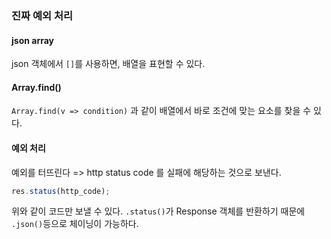 ### 진짜 예외 처리
#### json array
json 객체에서 `[]`를 사용하면, 배열을 표현할 수 있다.
#### Array.find()
`Array.find(v => condition)` 과 같이 배열에서 바로 조건에 맞는 요소를 찾을 수 있다.
#### 예외 처리
예외를 터뜨린다 => http status code 를 실패에 해당하는 것으로 보낸다.
```js
res.status(http_code);
```
위와 같이 코드만 보낼 수 있다.
`.status()`가 Response 객체를 반환하기 때문에 `.json()`등으로 체이닝이 가능하다.
